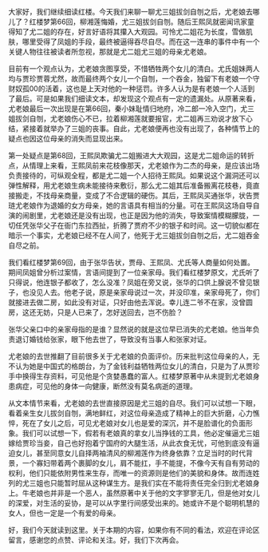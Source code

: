 
大家好，我们继续细读红楼。今天我们来聊一聊尤三姐拔剑自刎之后，尤老娘去哪儿了？红楼梦第66回，柳湘莲悔婚，尤三姐拔剑自刎。随后王熙凤就密闻讯家童得知了尤二姐的存在，好言好语将其攥入大观园。可怜尤二姐花为长度，雪做肌肤，哪里受得了凤姐的手段，最终被逼得吞尽自尽。而在这一连串的事件中有一个关键人物往往被读者所忽视，那就是尤二姐尤三姐的母亲尤老娘。

目前有一个观点认为，尤老娘贪图享受，不惜牺牲两个女儿的清白。尤氏姐妹两人均与贾珍贾蓉尤然，故而最终两个女儿一个自刎，一个吞金，独留下有老娘一个守财奴孤00的活着，这也是上天对他的一种惩罚。许多人认为是有老娘一个人活到了最后。可是如果我们细读文本，却发现这个观点有一定的遗漏处。从原著来看，尤老娘最后一次出现是在第66回，秦小妹耻情归地府，冷二郎一冷入空门，尤三姐拔剑自刎，尤老娘伤心不已，拉着柳湘莲就要报官，尤二姐再三劝说才放下心结，紧接着就举办了三姐的丧事。自此，尤老娘便再也没有出现了，各种情节上的疑点也因这位母亲的消失而显现出来。

第一处疑点是第68回，王熙凤欺骗尤二姐搬进大大观园，这是尤二姐命运的转折点，从情理上来看，王熙凤前来花枝像那天，尤老娘作为二杰的母亲，是应该出场负责接待的，可纵观全程，都是尤二姐一个人招待王熙凤。如果说这个漏洞还可以弹性解释，用尤老娘生病未能接待来敷衍，那么尤二姐其后准备搬离花枝巷，竟直接搬走，不找母亲商量，变成了不合逻辑的硬伤。其后，王熙凤买通张华，状告贾琏尤老娘作为退婚的女方母亲，她的言语具有相当的分量。可在王熙凤这场自导自演的闹剧里，尤老娘还是没有出现，也正是因为他的消失，导致案情模糊朦胧，一切任凭张华父子在衙门东拉西扯，折腾了贾府不少的银子和时间。这一切貌似都在暗示一个事实，尤老娘已经不在人间了，他死于尤三姐拔剑自刎之后，尤二姐吞金自尽之前。

我们看红楼梦第69回，由于张华告状，贾母、王熙凤、尤氏等人商量如何处置。期间凤姐曾分析过案情，言语间提到了一位亲家母。我们看红楼梦原文，尤氏听了只得说，他连银子都收了，怎么没准？凤姐在旁又说，张华的口供上腺说不曾见银子，也没见人去。他老子说，原是亲家母说过一次，并没印准，亲家母死了，你们就接进去做二房，如此没有对证，只好由他去浑说。幸儿连二爷不在家，没曾圆房，这还无妨，只是人已来了，怎好送回去，岂不伤脸？

张华父亲口中的亲家母指的是谁？显然说的就是这位早已消失的尤老娘。他当年负责退订婚钱给张家，眼下他去世了，导致没有当事人和张家对证。

尤老娘的去世推翻了目前很多关于尤老娘的负面评价。历来批判这位母亲的人，无不认为她是中国式的格朗台，为了金钱利益牺牲两位女儿的清白，只是为了从贾珍手中换得生存资料，可见他是个贪婪愚蠢的富人。红楼梦原著中从未提到尤老娘身患病症，可见他的身体一向健康，断然没有莫名病逝的道理。

从文本情节来看，尤老娘的去世直接原因是尤三姐的自尽。我们可以试想一下眼，看着亲生女儿拔剑自刎，满地鲜红，对这位母亲造成了精神上的巨大折磨，心力憔悴，死在了女儿之后，可见尤老娘对女儿也是爱的深沉，并不是脸谱化的负面形象。我们可以试想一下，假若有老娘真的拿女儿当挣钱的工具，他必定催逼尤三姐嫁给贾珍当妾，自己也好抱着宁国府的大腿生活，从此衣食无忧，可他到底没有逼迫女儿，甚至同意女儿自择两袖清风的柳湘莲作为终身依靠？立足当时的时代背景，一个寡妇带着两个裹脚的女儿，肩不能扛，手不能提，不像今天有自有劳动的权利，他们只能依附男性来生存，而唯一的资源则是他们的美貌和身体。故而连姓列的尤三姐也只能暂时屈从这种谋生方。是我们实在不能将责任完全归到尤老娘身上。牛老娘也并非是一个恶人，虽然原著中关于他的文字寥寥无几，但是他对女儿的深爱，对生活的妥协，是可以从字里行间感受出来的。她或许不是个聪明机慧的女人，但也一定是一个有爱的母亲。

好，我们今天就读到这里。关于本期的内容，如果你有不同的看法，欢迎在评论区留言，感谢您的点赞、评论和关注。好，我们下次再会。


